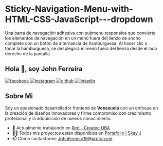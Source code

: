 # Sticky-Navigation-Menu-with-HTML-CSS-JavaScript---dropdown
 Una barra de navegación adhesiva con submenu responsiva que convierte los elementos de navegación en un menú fuera del lienzo de ancho completo con un botón de alternancia de hamburguesa. Al hacer clic o tocar la hamburguesa, se desplegará el menú fuera del lienzo desde el lado derecho de la pantalla.

## Hola 👋, soy **John Ferreira**

[![facebook](https://img.shields.io/badge/Facebook-1877F2?style=for-the-badge&logo=facebook&logoColor=white)](https://www.facebook.com/Ing.JohnFerreira)
[![instagram](https://img.shields.io/badge/Instagram-E4405F?style=for-the-badge&logo=instagram&logoColor=white)](https://www.instagram.com/skay.j19/)
[![github](https://img.shields.io/badge/GitHub-100000?style=for-the-badge&logo=github&logoColor=white)](https://github.com/SkayJ)
[![linkedin](https://img.shields.io/badge/LinkedIn-0077B5?style=for-the-badge&logo=linkedin&logoColor=white)](https://www.linkedin.com/in/skayj/)

## **Sobre Mi**

Soy un apasionado desarrollador frontend de **Venezuela** con un enfoque en la creación de diseños innovadores y firme compromiso con crecimiento profesional y la adquisición de nuevos conocimiento.

 - 🔭 Actualmente trabajando en [Red - Createc UBA](http://www.uba-createc.info/?i=1)
 - 👨‍💻 Todos mis proyectos están disponibles en [Portafolio | Skay J](https://skay-j.github.io/Inicio/)
 - 📫 Cómo contactarme [JohnFerreira19@proton.me]()
